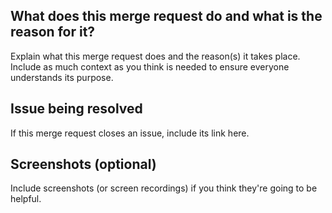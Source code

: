 ## What does this merge request do and what is the reason for it?
Explain what this merge request does and the reason(s) it takes place. Include as much context as you think is needed to ensure everyone understands its purpose.

## Issue being resolved
If this merge request closes an issue, include its link here.

## Screenshots (optional)
Include screenshots (or screen recordings) if you think they're going to be helpful.
